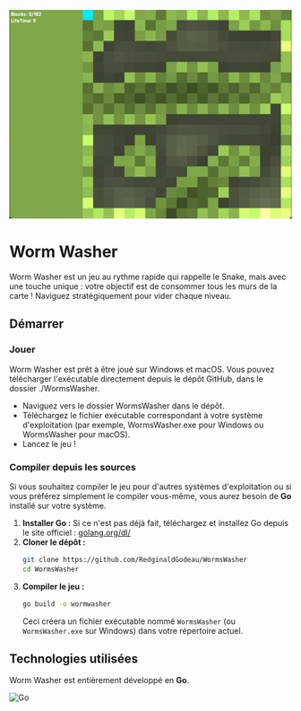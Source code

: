 ![plot](./readme/image.png)

# Worm Washer

Worm Washer est un jeu au rythme rapide qui rappelle le Snake, mais avec une touche unique : votre objectif est de consommer tous les murs de la carte \! Naviguez stratégiquement pour vider chaque niveau.

## Démarrer

### Jouer

Worm Washer est prêt à être joué sur Windows et macOS. Vous pouvez télécharger l'exécutable directement depuis le dépôt GitHub, dans le dossier ./WormsWasher.

- Naviguez vers le dossier WormsWasher dans le dépôt.
- Téléchargez le fichier exécutable correspondant à votre système d'exploitation (par exemple, WormsWasher.exe pour Windows ou WormsWasher pour macOS).
- Lancez le jeu !

### Compiler depuis les sources

Si vous souhaitez compiler le jeu pour d'autres systèmes d'exploitation ou si vous préférez simplement le compiler vous-même, vous aurez besoin de **Go** installé sur votre système.

1.  **Installer Go :** Si ce n'est pas déjà fait, téléchargez et installez Go depuis le site officiel : [golang.org/dl/](https://golang.org/dl/)
2.  **Cloner le dépôt :**
    ```bash
    git clone https://github.com/RedginaldGodeau/WormsWasher
    cd WormsWasher
    ```
3.  **Compiler le jeu :**
    ```bash
    go build -o wormwasher
    ```
    Ceci créera un fichier exécutable nommé `WormsWasher` (ou `WormsWasher.exe` sur Windows) dans votre répertoire actuel.

## Technologies utilisées

Worm Washer est entièrement développé en **Go**.

![Go](https://img.shields.io/badge/go-%2300ADD8.svg?style=for-the-badge&logo=go&logoColor=white)
